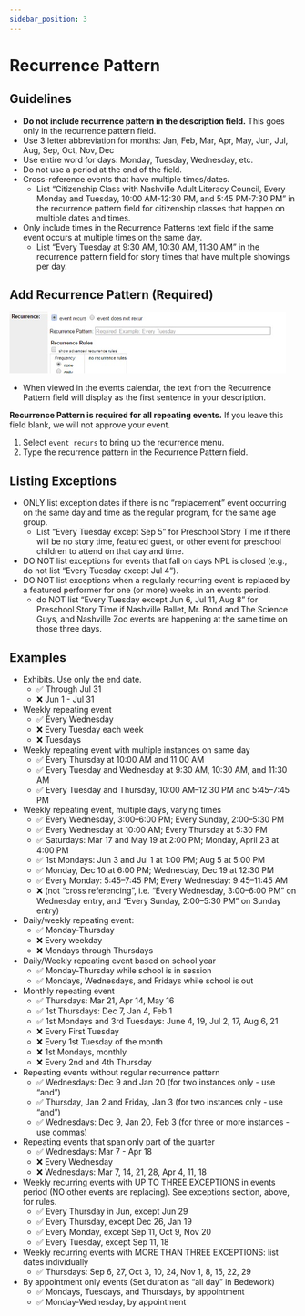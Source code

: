 ```yaml
---
sidebar_position: 3
---
```


# Recurrence Pattern

## Guidelines
- **Do not include recurrence pattern in the description field.** This goes only in the recurrence pattern field.
- Use 3 letter abbreviation for months: Jan, Feb, Mar, Apr, May, Jun, Jul, Aug, Sep, Oct, Nov, Dec
- Use entire word for days: Monday, Tuesday, Wednesday, etc.
- Do not use a period at the end of the field.
- Cross-reference events that have multiple times/dates.
    - List “Citizenship Class with Nashville Adult Literacy Council, Every Monday and Tuesday, 10:00 AM-12:30 PM, and 5:45 PM-7:30 PM” in the recurrence pattern field for citizenship classes that happen on multiple dates and times.  
- Only include times in the Recurrence Patterns text field if the same event occurs at multiple times on the same day.
    - List “Every Tuesday at 9:30 AM, 10:30 AM, 11:30 AM” in the recurrence pattern field for story times that have multiple showings per day.

## Add Recurrence Pattern (Required)
![img "recurrence pattern"](../../src/img/recurrence-pattern-field.jpg)
- When viewed in the events calendar, the text from the Recurrence Pattern field will display as the first sentence in your description.

**Recurrence Pattern is required for all repeating events.** If you leave this field blank, we will not approve your event.
1.	Select `event recurs` to bring up the recurrence menu.
1.	Type the recurrence pattern in the Recurrence Pattern field.

## Listing Exceptions
- ONLY list exception dates if there is no “replacement” event occurring on the same day and time as the regular program, for the same age group.
    - List “Every Tuesday except Sep 5” for Preschool Story Time if there will be no story time, featured guest, or other event for preschool children to attend on that day and time.
- DO NOT list exceptions for events that fall on days NPL is closed (e.g., do not list “Every Tuesday except Jul 4”).
- DO NOT list exceptions when a regularly recurring event is replaced by a featured performer for one (or more) weeks in an events period.
    - do NOT list “Every Tuesday except Jun 6, Jul 11, Aug 8” for Preschool Story Time if Nashville Ballet, Mr. Bond and The Science Guys, and Nashville Zoo events are happening at the same time on those three days.

## Examples

- Exhibits. Use only the end date.
    - :white_check_mark: Through Jul 31
    - :x: Jun 1 - Jul 31
- Weekly repeating event
    - :white_check_mark: Every Wednesday
    - :x: Every Tuesday each week
    - :x: Tuesdays
- Weekly repeating event with multiple instances on same day
    - :white_check_mark: Every Thursday at 10:00 AM and 11:00 AM
    - :white_check_mark: Every Tuesday and Wednesday at 9:30 AM, 10:30 AM, and 11:30 AM
    - :white_check_mark: Every Tuesday and Thursday, 10:00 AM–12:30 PM and 5:45–7:45 PM
- Weekly repeating event, multiple days, varying times
    - :white_check_mark: Every Wednesday, 3:00–6:00 PM; Every Sunday, 2:00–5:30 PM
    - :white_check_mark: Every Wednesday at 10:00 AM; Every Thursday at 5:30 PM
    - :white_check_mark: Saturdays: Mar 17 and May 19 at 2:00 PM; Monday, April 23 at 4:00 PM
    - :white_check_mark: 1st Mondays: Jun 3 and Jul 1 at 1:00 PM; Aug 5 at 5:00 PM
    - :white_check_mark: Monday, Dec 10 at 6:00 PM; Wednesday, Dec 19 at 12:30 PM
    - :white_check_mark: Every Monday: 5:45–7:45 PM; Every Wednesday: 9:45–11:45 AM
    - :x: (not “cross referencing”, i.e. “Every Wednesday, 3:00–6:00 PM” on Wednesday entry, and “Every Sunday, 2:00–5:30 PM” on Sunday entry)
- Daily/weekly repeating event:
    - :white_check_mark: Monday-Thursday
    - :x: Every weekday
    - :x: Mondays through Thursdays
- Daily/Weekly repeating event based on school year
    - :white_check_mark: Monday-Thursday while school is in session
    - :white_check_mark: Mondays, Wednesdays, and Fridays while school is out
- Monthly repeating event
    - :white_check_mark: Thursdays: Mar 21, Apr 14, May 16
    - :white_check_mark: 1st Thursdays: Dec 7, Jan 4, Feb 1
    - :white_check_mark: 1st Mondays and 3rd Tuesdays: June 4, 19, Jul 2, 17, Aug 6, 21
    - :x: Every First Tuesday
    - :x: Every 1st Tuesday of the month
    - :x: 1st Mondays, monthly
    - :x: Every 2nd and 4th Thursday
- Repeating events without regular recurrence pattern
    - :white_check_mark: Wednesdays: Dec 9 and Jan 20 (for two instances only - use “and”)
    - :white_check_mark: Thursday, Jan 2 and Friday, Jan 3 (for two instances only - use “and”)
    - :white_check_mark: Wednesdays: Dec 9, Jan 20, Feb 3 (for three or more instances - use commas)
- Repeating events that span only part of the quarter
    - :white_check_mark: Wednesdays: Mar 7 - Apr 18
    - :x: Every Wednesday
    - :x: Wednesdays: Mar 7, 14, 21, 28, Apr 4, 11, 18
- Weekly recurring events with UP TO THREE EXCEPTIONS in events period (NO other events are replacing). See exceptions section, above, for rules.
    - :white_check_mark: Every Thursday in Jun, except Jun 29
    - :white_check_mark: Every Thursday, except Dec 26, Jan 19
    - :white_check_mark: Every Monday, except Sep 11, Oct 9, Nov 20
    - :white_check_mark: Every Tuesday, except Sep 11, 18
- Weekly recurring events with MORE THAN THREE EXCEPTIONS: list dates individually
    - :white_check_mark: Thursdays: Sep 6, 27, Oct 3, 10, 24, Nov 1, 8, 15, 22, 29
- By appointment only events (Set duration as “all day” in Bedework)
    - :white_check_mark: Mondays, Tuesdays, and Thursdays, by appointment
    - :white_check_mark: Monday-Wednesday, by appointment
